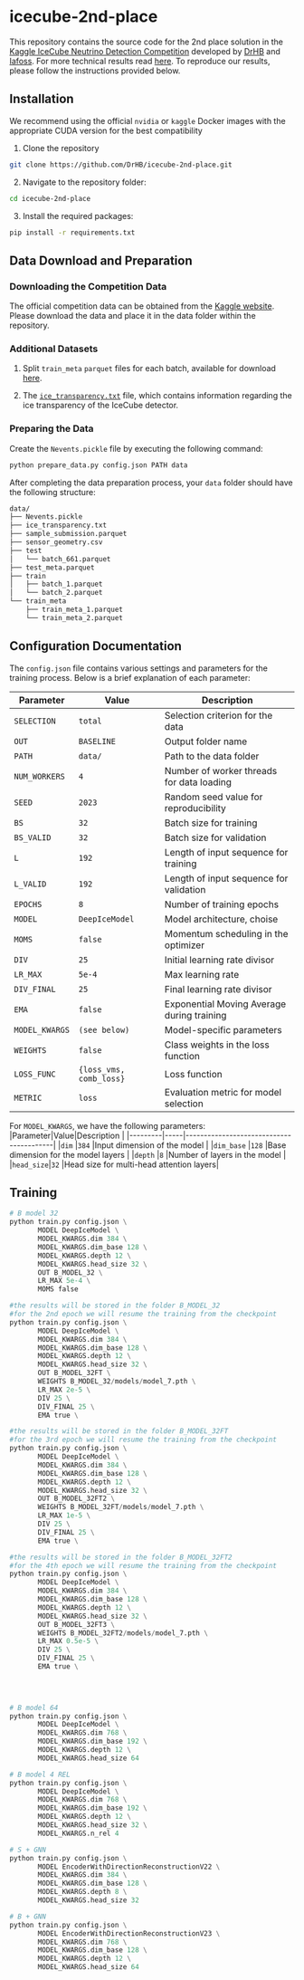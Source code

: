 # icecube-2nd-place

This repository contains the source code for the 2nd place solution in the [Kaggle IceCube Neutrino Detection Competition](https://www.kaggle.com/competitions/icecube-neutrinos-in-deep-ice) developed by [DrHB](https://www.kaggle.com/drhabib) and [Iafoss](https://www.kaggle.com/iafoss). For more technical results read [here](https://www.kaggle.com/competitions/icecube-neutrinos-in-deep-ice/discussion/402882). To reproduce our results, please follow the instructions provided below.


## Installation

We recommend using the official `nvidia` or `kaggle` Docker images with the appropriate CUDA version for the best compatibility

1. Clone the repository

```bash
git clone https://github.com/DrHB/icecube-2nd-place.git
```

2. Navigate to the repository folder:

```bash
cd icecube-2nd-place
```

3. Install the required packages:

```bash
pip install -r requirements.txt
```

## Data Download and Preparation

### Downloading the Competition Data

The official competition data can be obtained from the [Kaggle website](https://www.kaggle.com/c/icecube-neutrinos-in-deep-ice/data). Please download the data and place it in the data folder within the repository.

### Additional Datasets

1. Split `train_meta` `parquet` files for each batch, available for download [here](https://www.kaggle.com/datasets/solverworld/train-meta-parquet).

2. The [`ice_transparency.txt`](https://www.kaggle.com/datasets/anjum48/icecubetransparency) file, which contains information regarding the ice transparency of the IceCube detector.

### Preparing the Data

Create the `Nevents.pickle` file by executing the following command:

```bash
python prepare_data.py config.json PATH data
```

After completing the data preparation process, your `data` folder should have the following structure:

```bash
data/
├── Nevents.pickle
├── ice_transparency.txt
├── sample_submission.parquet
├── sensor_geometry.csv
├── test
│   └── batch_661.parquet
├── test_meta.parquet
├── train
│   ├── batch_1.parquet
│   └── batch_2.parquet
└── train_meta
    ├── train_meta_1.parquet
    └── train_meta_2.parquet
```

## Configuration Documentation

The `config.json` file contains various settings and parameters for the training process. Below is a brief explanation of each parameter:

|Parameter   |Value       |Description                               |
|------------|------------|------------------------------------------|
|`SELECTION`   |`total`       |Selection criterion for the data          |
|`OUT`         |`BASELINE`    |Output folder name                        |
|`PATH`        |`data/`       |Path to the data folder                   |
|`NUM_WORKERS` |`4`           |Number of worker threads for data loading |
|`SEED`        |`2023`        |Random seed value for reproducibility     |
|`BS`          |`32`          |Batch size for training                   |
|`BS_VALID`    |`32`          |Batch size for validation                 |
|`L`           |`192`         |Length of input sequence for training     |
|`L_VALID`     |`192`         |Length of input sequence for validation   |
|`EPOCHS`      |`8`           |Number of training epochs                 |
|`MODEL`       |`DeepIceModel`|Model architecture, choise                      |
|`MOMS`        |`false`       |Momentum scheduling in the optimizer      |
|`DIV`         |`25`          |Initial learning rate divisor             |
|`LR_MAX`      |`5e-4`        |Max learning rate            |
|`DIV_FINAL`   |`25`          |Final learning rate divisor               |
|`EMA`         |`false`       |Exponential Moving Average during training|
|`MODEL_KWARGS`|`(see below)` |Model-specific parameters                 |
|`WEIGHTS`     |`false`       |Class weights in the loss function        |
|`LOSS_FUNC`   |`{loss_vms, comb_loss}` |Loss function                             |
|`METRIC`      |`loss`        |Evaluation metric for model selection     |

For `MODEL_KWARGS`, we have the following parameters:
|Parameter|Value|Description                              |
|---------|-----|-----------------------------------------|
|`dim`      |`384`  |Input dimension of the model             |
|`dim_base` |`128`  |Base dimension for the model layers      |
|`depth`    |`8`    |Number of layers in the model            |
|`head_size`|`32`   |Head size for multi-head attention layers|


## Training

```python
# B model 32
python train.py config.json \
       MODEL DeepIceModel \
       MODEL_KWARGS.dim 384 \
       MODEL_KWARGS.dim_base 128 \
       MODEL_KWARGS.depth 12 \
       MODEL_KWARGS.head_size 32 \
       OUT B_MODEL_32 \
       LR_MAX 5e-4 \
       MOMS false

#the results will be stored in the folder B_MODEL_32
#for the 2nd epoch we will resume the training from the checkpoint
python train.py config.json \
       MODEL DeepIceModel \
       MODEL_KWARGS.dim 384 \
       MODEL_KWARGS.dim_base 128 \
       MODEL_KWARGS.depth 12 \
       MODEL_KWARGS.head_size 32 \
       OUT B_MODEL_32FT \
       WEIGHTS B_MODEL_32/models/model_7.pth \
       LR_MAX 2e-5 \
       DIV 25 \
       DIV_FINAL 25 \
       EMA true \

#the results will be stored in the folder B_MODEL_32FT
#for the 3rd epoch we will resume the training from the checkpoint
python train.py config.json \
       MODEL DeepIceModel \
       MODEL_KWARGS.dim 384 \
       MODEL_KWARGS.dim_base 128 \
       MODEL_KWARGS.depth 12 \
       MODEL_KWARGS.head_size 32 \
       OUT B_MODEL_32FT2 \
       WEIGHTS B_MODEL_32FT/models/model_7.pth \
       LR_MAX 1e-5 \
       DIV 25 \
       DIV_FINAL 25 \
       EMA true \

#the results will be stored in the folder B_MODEL_32FT2
#for the 4th epoch we will resume the training from the checkpoint
python train.py config.json \
       MODEL DeepIceModel \
       MODEL_KWARGS.dim 384 \
       MODEL_KWARGS.dim_base 128 \
       MODEL_KWARGS.depth 12 \
       MODEL_KWARGS.head_size 32 \
       OUT B_MODEL_32FT3 \
       WEIGHTS B_MODEL_32FT2/models/model_7.pth \
       LR_MAX 0.5e-5 \
       DIV 25 \
       DIV_FINAL 25 \
       EMA true \

```

```python
       
       

```

```python
# B model 64
python train.py config.json \
       MODEL DeepIceModel \
       MODEL_KWARGS.dim 768 \
       MODEL_KWARGS.dim_base 192 \
       MODEL_KWARGS.depth 12 \
       MODEL_KWARGS.head_size 64


```

```python
# B model 4 REL
python train.py config.json \
       MODEL DeepIceModel \
       MODEL_KWARGS.dim 768 \
       MODEL_KWARGS.dim_base 192 \
       MODEL_KWARGS.depth 12 \
       MODEL_KWARGS.head_size 32 \
       MODEL_KWARGS.n_rel 4

```

```python
# S + GNN
python train.py config.json \
       MODEL EncoderWithDirectionReconstructionV22 \
       MODEL_KWARGS.dim 384 \
       MODEL_KWARGS.dim_base 128 \
       MODEL_KWARGS.depth 8 \
       MODEL_KWARGS.head_size 32

```

```python
# B + GNN
python train.py config.json \
       MODEL EncoderWithDirectionReconstructionV23 \
       MODEL_KWARGS.dim 768 \
       MODEL_KWARGS.dim_base 128 \
       MODEL_KWARGS.depth 12 \
       MODEL_KWARGS.head_size 64

```
